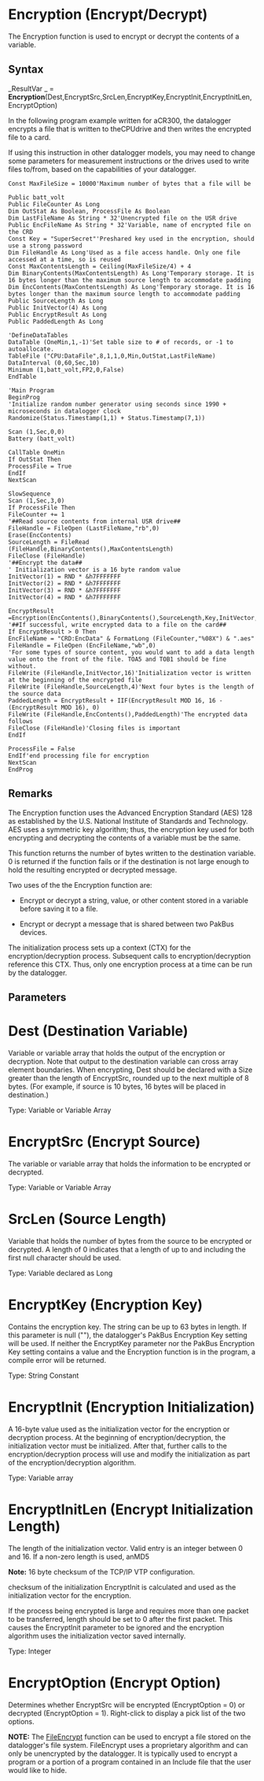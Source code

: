 # Encryption (Encrypt/Decrypt)

The Encryption function is used to encrypt or decrypt the contents of a variable.

## Syntax

_ResultVar _ = **Encryption**(Dest,EncryptSrc,SrcLen,EncryptKey,EncryptInit,EncryptInitLen,EncryptOption)

In the following program example written for aCR300, the datalogger encrypts a file that is written to theCPUdrive and then writes the encrypted file to a card.

If using this instruction in other datalogger models, you may need to change some parameters for measurement instructions or the drives used to write files to/from, based on the capabilities of your datalogger.

```
Const MaxFileSize = 10000'Maximum number of bytes that a file will be

Public batt_volt
Public FileCounter As Long
Dim OutStat As Boolean, ProcessFile As Boolean
Dim LastFileName As String * 32'Unencrypted file on the USR drive
Public EncFileName As String * 32'Variable, name of encrypted file on the CRD
Const Key = "SuperSecret"'Preshared key used in the encryption, should use a strong password
Dim FileHandle As Long'Used as a file access handle. Only one file accessed at a time, so is reused
Const MaxContentsLength = Ceiling(MaxFileSize/4) + 4
Dim BinaryContents(MaxContentsLength) As Long'Temporary storage. It is 16 bytes longer than the maximum source length to accommodate padding
Dim EncContents(MaxContentsLength) As Long'Temporary storage. It is 16 bytes longer than the maximum source length to accommodate padding
Public SourceLength As Long
Public InitVector(4) As Long
Public EncryptResult As Long
Public PaddedLength As Long

'DefineDataTables
DataTable (OneMin,1,-1)'Set table size to # of records, or -1 to autoallocate.
TableFile ("CPU:DataFile",8,1,1,0,Min,OutStat,LastFileName)
DataInterval (0,60,Sec,10)
Minimum (1,batt_volt,FP2,0,False)
EndTable

'Main Program
BeginProg
'Initialize random number generator using seconds since 1990 + microseconds in datalogger clock
Randomize(Status.Timestamp(1,1) + Status.Timestamp(7,1))

Scan (1,Sec,0,0)
Battery (batt_volt)

CallTable OneMin
If OutStat Then
ProcessFile = True
EndIf
NextScan

SlowSequence
Scan (1,Sec,3,0)
If ProcessFile Then
FileCounter += 1
'##Read source contents from internal USR drive##
FileHandle = FileOpen (LastFileName,"rb",0)
Erase(EncContents)
SourceLength = FileRead (FileHandle,BinaryContents(),MaxContentsLength)
FileClose (FileHandle)
'##Encrypt the data##
' Initialization vector is a 16 byte random value
InitVector(1) = RND * &h7FFFFFFF
InitVector(2) = RND * &h7FFFFFFF
InitVector(3) = RND * &h7FFFFFFF
InitVector(4) = RND * &h7FFFFFFF

EncryptResult =Encryption(EncContents(),BinaryContents(),SourceLength,Key,InitVector,16,0)
'##If successful, write encrypted data to a file on the card##
If EncryptResult > 0 Then
EncFileName = "CRD:EncData" & FormatLong (FileCounter,"%08X") & ".aes"
FileHandle = FileOpen (EncFileName,"wb",0)
'For some types of source content, you would want to add a data length value onto the front of the file. TOA5 and TOB1 should be fine without.
FileWrite (FileHandle,InitVector,16)'Initialization vector is written at the beginning of the encrypted file
FileWrite (FileHandle,SourceLength,4)'Next four bytes is the length of the source data
PaddedLength = EncryptResult + IIF(EncryptResult MOD 16, 16 - (EncryptResult MOD 16), 0)
FileWrite (FileHandle,EncContents(),PaddedLength)'The encrypted data follows
FileClose (FileHandle)'Closing files is important
EndIf

ProcessFile = False
EndIf'end processing file for encryption
NextScan
EndProg
```

## Remarks

The Encryption function uses the Advanced Encryption Standard (AES) 128 as established by the U.S. National Institute of Standards and Technology. AES uses a symmetric key algorithm; thus, the encryption key used for both encrypting and decrypting the contents of a variable must be the same.

This function returns the number of bytes written to the destination variable. 0 is returned if the function fails or if the destination is not large enough to hold the resulting encrypted or decrypted message.

Two uses of the the Encryption function are:

- Encrypt or decrypt a string, value, or other content stored in a variable before saving it to a file.

- Encrypt or decrypt a message that is shared between two PakBus devices.

The initialization process sets up a context (CTX) for the encryption/decryption process. Subsequent calls to encryption/decryption reference this CTX. Thus, only one encryption process at a time can be run by the datalogger.

## Parameters

# Dest (Destination Variable)

Variable or variable array that holds the output of the encryption or decryption. Note that output to the destination variable can cross array element boundaries. When encrypting, Dest should be declared with a Size greater than the length of EncryptSrc, rounded up to the next multiple of 8 bytes. (For example, if source is 10 bytes, 16 bytes will be placed in destination.)

Type: Variable or Variable Array

# EncryptSrc (Encrypt Source)

The variable or variable array that holds the information to be encrypted or decrypted.

Type: Variable or Variable Array

# SrcLen (Source Length)

Variable that holds the number of bytes from the source to be encrypted or decrypted. A length of 0 indicates that a length of up to and including the first null character should be used.

Type: Variable declared as Long

# EncryptKey (Encryption Key)

Contains the encryption key. The string can be up to 63 bytes in length. If this parameter is null (""), the datalogger's PakBus Encryption Key setting will be used. If neither the EncryptKey parameter nor the PakBus Encryption Key setting contains a value and the Encryption function is in the program, a compile error will be returned.

Type: String Constant

# EncryptInit (Encryption Initialization)

A 16-byte value used as the initialization vector for the encryption or decryption process. At the beginning of encryption/decryption, the initialization vector must be initialized. After that, further calls to the encryption/decryption process will use and modify the initialization as part of the encryption/decryption algorithm.

Type: Variable array

# EncryptInitLen (Encrypt Initialization Length)

The length of the initialization vector. Valid entry is an integer between 0 and 16. If a non-zero length is used, anMD5

**Note:** 16 byte checksum of the TCP/IP VTP configuration.

checksum of the initialization EncryptInit is calculated and used as the initialization vector for the encryption.

If the process being encrypted is large and requires more than one packet to be transferred, length should be set to 0 after the first packet. This causes the EncryptInit parameter to be ignored and the encryption algorithm uses the initialization vector saved internally.

Type: Integer

# EncryptOption (Encrypt Option)

Determines whether EncryptSrc will be encrypted (EncryptOption = 0) or decrypted (EncryptOption = 1). Right-click to display a pick list of the two options.

**NOTE:** The [FileEncrypt](fileencrypt.md) function can be used to encrypt a file stored on the datalogger's file system. FileEncrypt uses a proprietary algorithm and can only be unencrypted by the datalogger. It is typically used to encrypt a program or a portion of a program contained in an Include file that the user would like to hide.
